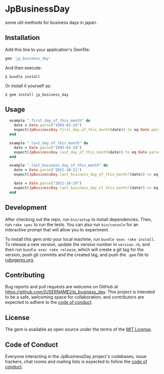# JpBusinessDay

some util methods for business days in japan.

## Installation

Add this line to your application's Gemfile:

```ruby
gem 'jp_business_day'
```

And then execute:

    $ bundle install

Or install it yourself as:

    $ gem install jp_business_day

## Usage

```ruby
  example ".first_day_of_this_month" do
    date = Date.parse("1993-02-24")
    expect(JpBusinessDay.first_day_of_this_month(date)).to eq Date.parse("1993-02-01")
  end

  example ".last_day_of_this_month" do
    date = Date.parse("1993-02-24")
    expect(JpBusinessDay.last_day_of_this_month(date)).to eq Date.parse("1993-02-28")
  end

  example ".last_business_day_of_this_month" do
    date = Date.parse("2021-10-21")
    expect(JpBusinessDay.last_business_day_of_this_month?(date)).to eq false

    date = Date.parse("2021-10-29")
    expect(JpBusinessDay.last_business_day_of_this_month?(date)).to eq true
  end
```

## Development

After checking out the repo, run `bin/setup` to install dependencies. Then, run `rake spec` to run the tests. You can also run `bin/console` for an interactive prompt that will allow you to experiment.

To install this gem onto your local machine, run `bundle exec rake install`. To release a new version, update the version number in `version.rb`, and then run `bundle exec rake release`, which will create a git tag for the version, push git commits and the created tag, and push the `.gem` file to [rubygems.org](https://rubygems.org).

## Contributing

Bug reports and pull requests are welcome on GitHub at https://github.com/[USERNAME]/jp_business_day. This project is intended to be a safe, welcoming space for collaboration, and contributors are expected to adhere to the [code of conduct](https://github.com/[USERNAME]/jp_business_day/blob/master/CODE_OF_CONDUCT.md).

## License

The gem is available as open source under the terms of the [MIT License](https://opensource.org/licenses/MIT).

## Code of Conduct

Everyone interacting in the JpBusinessDay project's codebases, issue trackers, chat rooms and mailing lists is expected to follow the [code of conduct](https://github.com/[USERNAME]/jp_business_day/blob/master/CODE_OF_CONDUCT.md).
